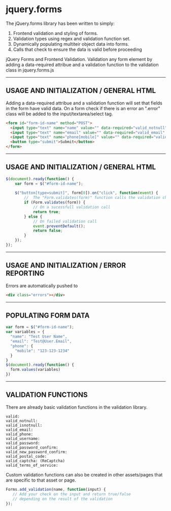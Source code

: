 jquery.forms
============

The jQuery.forms library has been written to simply:
1) Frontend validation and styling of forms.
2) Validation types using regex and validation function set.
3) Dynamically populating multiteir object data into forms.
4) Calls that check to ensure the data is valid before proceeding

jQuery Forms and Frontend Validation.  Validation any form element by adding a data-required attribue and a validation function to the validation class in jquery.forms.js


----------------------------------------------------
USAGE AND INITIALIZATION / GENERAL HTML
----------------------------------------------------
Adding a data-required attribue and a validation function will set that fields in the form have valid data.  On a form check if there is an error an ".error" class will be added to the input/textarea/select tag.

```html
<form id="form-id-name" method="POST">
  <input type="text" name="name" value="" data-required="valid_notnull" />
  <input type="text" name="email" value="" data-required="valid_email" />
  <input type="text" name="phone[mobile]" value="" data-required="valid_phone" />
  <button type="submit">Submit</button>
</form>
```


----------------------------------------------------
USAGE AND INITIALIZATION / GENERAL HTML
----------------------------------------------------
```javascript
$(document).ready(function() {
    var form = $("#form-id-name");
    
    $("button[type=submit]", form[0]).on("click", function(event) {
        //  The "Form.validates(form)" function calls the validation check
        if (Form.validates(form)) {
            // On a sucessfull validation call
            return true;
        } else {
            // On failed validation call
            event.preventDefault();
            return false;
        }
    });
});
```

----------------------------------------------------
USAGE AND INITIALIZATION / ERROR REPORTING
----------------------------------------------------

Errors are automatically pushed to 

```html
<div class="errors"></div>
```


----------------------------------------------------
POPULATING FORM DATA
----------------------------------------------------

```javascript
var form = $("#form-id-name");
var variables = {
  "name": "Test User Name",
  "email": "Test@User.Email",
  "phone": {
    "mobile": "123-123-1234"
  }
}
$(document).ready(function() {
  form.values(variables)
})

```


----------------------------------------------------
VALIDATION FUNCTIONS
----------------------------------------------------
There are already basic validation functions in the validation library.  

```text
valid: 
valid_notnull: 
valid_isnotnull:
valid_email:
valid_phone:
valid_username:
valid_password:
valid_password_confirm: 
valid_new_password_confirm: 
valid_postal_code: 
valid_captcha: (ReCaptcha)
valid_terms_of_service: 
```

Custom validation functions can also be created in other assets/pages that are specific to that asset or page.

```javascript
Forms.add_validation(name, function(input) {
   // Add your check on the input and return true/false 
   // depending on the result of the validation
});
```

